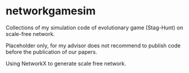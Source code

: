 networkgamesim
==============

Collections of my simulation code of evolutionary game (Stag-Hunt) on scale-free network.

Placeholder only, for my advisor does not recommend to publish code before the publication of our papers.

Using NetworkX to generate scale free network.




